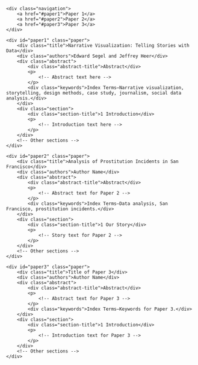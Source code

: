 <!DOCTYPE html>
<html lang="en">
<head>
    <meta charset="UTF-8">
    <meta name="viewport" content="width=device-width, initial-scale=1.0">
    <title>Academic Papers Collection</title>
    <style>
        body {
            font-family: 'Times New Roman', serif;
            margin: 40px;
        }
        .paper {
            border: 1px solid #000;
            padding: 20px;
            margin-bottom: 40px;
        }
        .title, .authors {
            text-align: center;
        }
        .title {
            font-size: 24px;
            text-transform: uppercase;
        }
        .authors {
            font-size: 20px;
            margin-top: 5px;
            margin-bottom: 20px;
        }
        .abstract, .section {
            margin-top: 30px;
        }
        .abstract-title, .section-title {
            font-weight: bold;
            margin-bottom: 10px;
        }
        .keywords {
            margin-top: 10px;
            font-style: italic;
        }
        .navigation {
            text-align: center;
            margin-bottom: 20px;
        }
        .navigation a {
            padding: 10px;
            text-decoration: none;
            color: #000;
            border: 1px solid #000;
            margin: 5px;
        }
    </style>
</head>
<body>

    <div class="navigation">
        <a href="#paper1">Paper 1</a>
        <a href="#paper2">Paper 2</a>
        <a href="#paper3">Paper 3</a>
    </div>

    <div id="paper1" class="paper">
        <div class="title">Narrative Visualization: Telling Stories with Data</div>
        <div class="authors">Edward Segel and Jeffrey Heer</div>
        <div class="abstract">
            <div class="abstract-title">Abstract</div>
            <p>
                <!-- Abstract text here -->
            </p>
            <div class="keywords">Index Terms—Narrative visualization, storytelling, design methods, case study, journalism, social data analysis.</div>
        </div>
        <div class="section">
            <div class="section-title">1 Introduction</div>
            <p>
                <!-- Introduction text here -->
            </p>
        </div>
        <!-- Other sections -->
    </div>

    <div id="paper2" class="paper">
        <div class="title">Analysis of Prostitution Incidents in San Francisco</div>
        <div class="authors">Author Name</div>
        <div class="abstract">
            <div class="abstract-title">Abstract</div>
            <p>
                <!-- Abstract text for Paper 2 -->
            </p>
            <div class="keywords">Index Terms—Data analysis, San Francisco, prostitution incidents.</div>
        </div>
        <div class="section">
            <div class="section-title">1 Our Story</div>
            <p>
                <!-- Story text for Paper 2 -->
            </p>
        </div>
        <!-- Other sections -->
    </div>

    <div id="paper3" class="paper">
        <div class="title">Title of Paper 3</div>
        <div class="authors">Author Name</div>
        <div class="abstract">
            <div class="abstract-title">Abstract</div>
            <p>
                <!-- Abstract text for Paper 3 -->
            </p>
            <div class="keywords">Index Terms—Keywords for Paper 3.</div>
        </div>
        <div class="section">
            <div class="section-title">1 Introduction</div>
            <p>
                <!-- Introduction text for Paper 3 -->
            </p>
        </div>
        <!-- Other sections -->
    </div>

</body>
</html>
